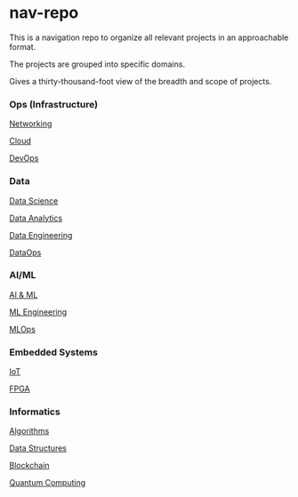 # nav-repo

This is a navigation repo to organize all relevant projects in an approachable format.

The projects are grouped into specific domains.

Gives a thirty-thousand-foot view of the breadth and scope of projects.

### Ops (Infrastructure)
<a href= '#'>Networking</a>

<a href= '#'>Cloud</a>

<a href= '#'>DevOps</a>


### Data
<a href= '#'>Data Science</a>

<a href= '#'>Data Analytics</a>

<a href= '#'>Data Engineering</a>

<a href= '#'>DataOps</a>


### AI/ML
<a href= '#'>AI & ML</a>

<a href= '#'>ML Engineering</a>

<a href= '#'>MLOps</a>


### Embedded Systems
<a href= '#'>IoT</a>

<a href= '#'>FPGA</a>

### Informatics
<a href= '#'>Algorithms</a>

<a href= '#'>Data Structures</a>

<a href= '#'>Blockchain</a>

<a href= '#'>Quantum Computing</a>






